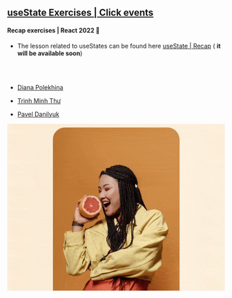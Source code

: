 ## [useState Exercises | Click events]()

#### Recap exercises | React 2022 🍨

- The lesson related to useStates can be found here [useState | Recap](https://github.com/nadiamariduena/react-recap-2022/tree/5-useState-counter) ( **it will be available soon**)

<br>
<br>

- [Diana Polekhina](https://unsplash.com/@diana_pole)

- [Trình Minh Thư](https://unsplash.com/@imdauphong)

- [Pavel Danilyuk](https://www.pexels.com/fr-fr/@pavel-danilyuk)

[<img src="./src/img/counter-exercises.gif"/>](https://counter-exercises.netlify.app/)
